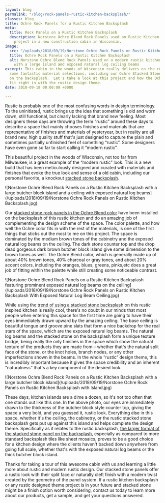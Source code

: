 ```yaml
---
layout: blog
permalink: "/blog/rock-panels-rustic-kitchen-backsplash/"
classes: blog
title: Ochre Rock Panels for a Rustic Kitchen Backsplash
meta:
  title: Rock Panels on a Rustic Kitchen Backsplash
  description: Norstone Ochre Blend Rock Panels used on Rustic Kitchen Backsplash
    project in a new construction cabin in Wisconsin.
image:
  src: "/uploads/2018/09/19/Norstone Ochre Rock Panels on Rustic Kitchen Backsplash.jpg"
  title: Ochre Rock Panels on a Rustic Kitchen Backsplash
  alt: Norstone Ochre Blend Rock Panels used on a modern rustic kitchen backsplash
    with a large island and exposed natural log ceiling beams
excerpt: This cabin in the woods of Wisconsin really delivers on the rustic look with
  some fantastic material selections, including our Ochre Stacked Stone Rock Panel
  on the backsplash.  Let's take a look at this project and how the Ochre product
  fit right in with the rustic design theme.
date: 2018-09-18 00:00:00 +0000

---
```

Rustic is probably one of the most confusing words in design terminology.  To the uninitiated, rustic brings up the idea that something is old and worn down, still functional, but clearly lacking that brand new feeling.  Most designers these days are throwing the term “rustic” around these days to describe a space that mainly chooses finishes and materials that are representative of finishes and materials of yesteryear, but in reality are all brand new, high quality stuff that's just designed to capture the plain and sometimes partially unfinished feel of something “rustic”.  Some designers have even gone so far to start calling it “modern rustic”.

This beautiful project in the woods of Wisconsin, not too far from Milwaukee, is a great example of the “modern rustic” look.  This is a new build that has been meticulously designed and curated with materials and finishes that evoke the true look and sense of a old cabin, including our personal favorite, a knockout [stacked stone backsplash](https://www.norstoneusa.com/gallery/application/backsplash/).

![Norstone Ochre Blend Rock Panels on a Rustic Kitchen Backsplash with a large butcher block island and a ceiling with exposed natural log beams](/uploads/2018/09/19/Norstone Ochre Rock Panels on Rustic Kitchen Backsplash.jpg)

Our [stacked stone rock panels in the Ochre Blend color](https://www.norstoneusa.com/products/rock-panels/ochre/) have been installed on the backsplash of this rustic kitchen and do an amazing job of complementing the design scheme of the space.  The color palette, and how well the Ochre color fits in with the rest of the materials,  is one of the first things that sticks out the most to me on this project.  The space is dominated by the medium brown tones of the cabinetry and the exposed natural log beams on the ceiling.  The dark stone counter top and the drop dead gorgeous dark brown butcher block island give some dimension to the brown tones as well.  The Ochre Blend color, which is generally made up of about 40% brown tones, 40% charcoal or gray tones, and about 20% accent colors, including the oranges, blues, greens, pinks,etc does a great job of fitting within the palette while still creating some noticeable contrast.

![Norstone Ochre Blend Rock Panels on a Rustic Kitchen Backsplash featuring prominent exposed natural log beams on the ceiling](/uploads/2018/09/19/Norstone Ochre Rock Panels on Rustic Kitchen Backsplash With Exposed Natural Log Beam Ceiling.jpg)

While using the [trend of using a stacked stone backsplash](https://www.norstoneusa.com/blog/backsplash-tile-designs-norstone-industy-series/) on this rustic inspired kitchen is really cool, there's no doubt in our minds that most people when entering this space for the first time are going to have their eyes immediately drawn upward by the amazing ceiling.  The base ceiling is beautiful tongue and groove pine slats that form a nice backdrop for the real stars of the space, which are the exposed natural log beams.  The natural log beams and the stacked stone on the backsplash form a unique texture bridge, being really the only finishes in the space which show the natural texture of the products they are made from – whether that's the natural split face of the stone, or the knot holes, branch nodes, or any other imperfections shown in the beams.  In the whole “rustic” design theme, this is incredibly important because it gives the space credibility and an inherent “naturalness” that's a key component of the desired look.

![Norstone Ochre Blend Rock Panels on a Rustic Kitchen Backsplash with a large butcher block island](/uploads/2018/09/19/Norstone Ochre Rock Panels on Rustic Kitchen Backsplash with Island.jpg)

These days, kitchen islands are a dime a dozen, so it's not too often that one stands out like this one.  In the above photo, our eyes are immediately drawn to the thickness of the butcher block style counter top, giving the space a very bold, and you guessed it, rustic look.  Everything else in this space, whether it's the ceiling, the cabinetry, or the rustic stacked stone backsplash gets put up against this island and helps complete the design theme.  Specifically as it relates to the rustic backsplash, [the larger format of the stacked stone panel on the backsplash](https://www.norstoneusa.com/blog/large-format-tile-small-kitchen-backsplash/), especially as compared to more standard backsplash tiles like sheet mosaics, proves to be a good choice for a kitchen design where the clients haven't backed down anywhere from going full scale, whether that's with the exposed natural log beams or the thick butcher block island.

Thanks for taking a tour of this awesome cabin with us and learning a little more about rustic and modern rustic design.  Our stacked stone panels offer a rustic look with their split face or naturally cleft finish with a modern twist created by the geometry of the panel system.  If a rustic kitchen backsplash or any rustic designed theme project is in your future and stacked stone might be a finish option worth considering, contact us today to learn more about our products, get a sample, and get your questions answered.